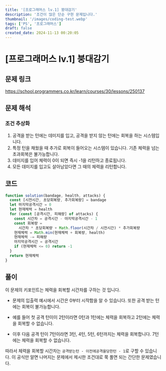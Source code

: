 ```yaml
---
title: '[프로그래머스 lv.1] 붕대감기'
description: '조건이 많은 단순 구현 문제입니다.'
thumbnail: '/images/coding-test.webp'
tags: ['PS', '프로그래머스']
draft: false
created_date: 2024-11-13 00:20:05
---
```


# [프로그래머스 lv.1] 붕대감기

## 문제 링크

https://school.programmers.co.kr/learn/courses/30/lessons/250137

## 문제 해석

### 조건 추상화

1. 공격을 받는 턴에는 데미지를 입고, 공격을 받지 않는 턴에는 회복을 하는 시스템입니다.
2. 특정 턴을 채웠을 때 추가로 회복이 들어오는 시스템이 있습니다. 기존 체력을 넘는 초과회복은 불가능합니다.
3. 데미지를 입어 체력이 0이 되면 즉시 -1을 리턴하고 종료됩니다.
4. 모든 데미지를 입고도 살아남았다면 그 때의 체력을 리턴합니다.

## 코드

```js
function solution(bandage, health, attacks) {
  const [시전시간, 초당회복량, 추가회복량] = bandage
  let 마지막공격시간 = 0
  let 현재체력 = health
  for (const [공격시간, 피해량] of attacks) {
    const 시간차 = 공격시간 - 마지막공격시간 - 1
    const 회복량 =
      시간차 * 초당회복량 + Math.floor(시간차 / 시전시간) * 추가회복량
    현재체력 = Math.min(현재체력 + 회복량, health)
    현재체력 -= 피해량
    마지막공격시간 = 공격시간
    if (현재체력 <= 0) return -1
  }
  return 현재체력
}
```

## 풀이

이 문제의 키포인트는 체력을 회복할 시간차를 구하는 것 입니다.

- 문제의 입출력 예시에서 시간은 0부터 시작함을 알 수 있습니다. 또한 공격 받는 턴에는 회복이 불가능합니다.

- 예를 들어 첫 공격 턴이이 2턴이라면 0턴과 1턴에는 체력을 회복하고 2턴에는 체력을 회복할 수 없습니다.

- 이후 다음 공격 턴이 7턴이라면 3턴, 4턴, 5턴, 6턴까지는 체력을 회복합니다. 7턴에는 체력을 회복할 수 없습니다.

따라서 체력을 회복할 시간차는 `공격받는턴 - 이전에공격을당한턴 - 1`로 구할 수 있습니다. 이 공식만 알면 나머지는 문제에서 제시한 조건대로 쭉 풀면 되는 간단한 문제였습니다.
